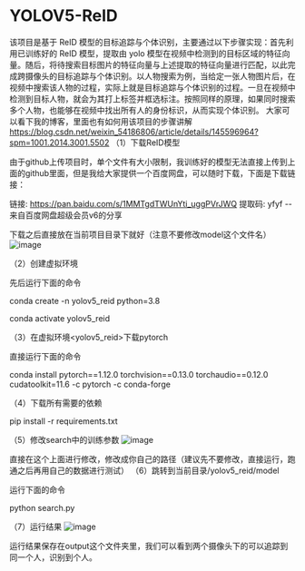# YOLOV5-ReID
该项目是基于 ReID 模型的目标追踪与个体识别，主要通过以下步骤实现：首先利用已训练好的 ReID 模型，提取由 yolo 模型在视频中检测到的目标区域的特征向量。随后，将待搜索目标图片的特征向量与上述提取的特征向量进行匹配，以此完成跨摄像头的目标追踪与个体识别。​
以人物搜索为例，当给定一张人物图片后，在视频中搜索该人物的过程，实际上就是目标追踪与个体识别的过程。一旦在视频中检测到目标人物，就会为其打上标签并框选标注。按照同样的原理，如果同时搜索多个人物，也能够在视频中找出所有人的身份标识，从而实现个体识别。
大家可以看下我的博客，里面也有如何用该项目的步骤讲解
https://blog.csdn.net/weixin_54186806/article/details/145596964?spm=1001.2014.3001.5502
（1）下载ReID模型

由于github上传项目时，单个文件有大小限制，我训练好的模型无法直接上传到上面的github里面，但是我给大家提供一个百度网盘，可以随时下载，下面是下载链接：

链接: https://pan.baidu.com/s/1MMTgdTWUnYti_uggPVrJWQ 提取码: yfyf
--来自百度网盘超级会员v6的分享

下载之后直接放在当前项目目录下就好（注意不要修改model这个文件名）
![image](https://github.com/user-attachments/assets/2764e4fe-9525-4381-b9c5-9b0d043d23dd)

（2）创建虚拟环境

先后运行下面的命令

conda create -n yolov5_reid python=3.8

conda activate yolov5_reid

（3）在虚拟环境<yolov5_reid>下载pytorch

直接运行下面的命令

conda install pytorch==1.12.0 torchvision==0.13.0 torchaudio==0.12.0 cudatoolkit=11.6 -c pytorch -c conda-forge

（4）下载所有需要的依赖

pip install -r requirements.txt

（5）修改search中的训练参数
![image](https://github.com/user-attachments/assets/cfa6f342-7ad8-4d30-9a4f-34fceb2fbf5c)

直接在这个上面进行修改，修改成你自己的路径（建议先不要修改，直接运行，跑通之后再用自己的数据进行测试）
（6）跳转到当前目录/yolov5_reid/model

运行下面的命令

python search.py

（7）运行结果
![image](https://github.com/user-attachments/assets/b76e9999-8ec7-4a15-9e80-30764dee17a2)

运行结果保存在output这个文件夹里，我们可以看到两个摄像头下的可以追踪到同一个人，识别到个人。
